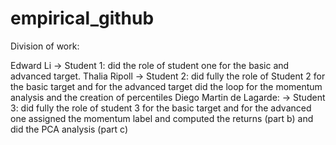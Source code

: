 # empirical_github
Division of work:

Edward Li -> Student 1: did the role of student one for the basic and advanced target.
Thalia Ripoll -> Student 2: did fully the role of Student 2 for the basic target and for the advanced target did the loop for the momentum analysis and the creation of percentiles
Diego Martin de Lagarde: -> Student 3: did fully the role of student 3 for the basic target and for the advanced one assigned the momentum label and computed the returns (part b) and did the PCA analysis (part c)
